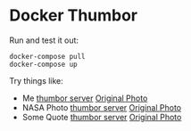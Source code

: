 # Docker Thumbor

Run and test it out:

```
docker-compose pull
docker-compose up
```

Try things like:

- Me [thumbor server](http://localhost/unsafe/450x500/smart/imageserver.eveonline.com/Character/2113078477_1024.jpg) [Original Photo](https://imageserver.eveonline.com/Character/2113078477_1024.jpg)
- NASA Photo [thumbor server](http://localhost/unsafe/450x500/smart/https://www.nasa.gov/sites/default/files/images/528131main_PIA13659_full.jpg) [Original Photo](https://www.nasa.gov/sites/default/files/images/528131main_PIA13659_full.jpg)
- Some Quote [thumbor server](http://localhost/unsafe/450x500/smart/https://quotelibs.com/wp-content/uploads/2018/06/cute-short-motivational-quotes-short-positive-quotes-best-quote.jpeg) [Original Photo](https://quotelibs.com/wp-content/uploads/2018/06/cute-short-motivational-quotes-short-positive-quotes-best-quote.jpeg)

